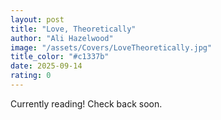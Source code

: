 ```yaml
---
layout: post
title: "Love, Theoretically"
author: "Ali Hazelwood"
image: "/assets/Covers/LoveTheoretically.jpg"
title_color: "#c1337b"
date: 2025-09-14
rating: 0
---
```

Currently reading! Check back soon.